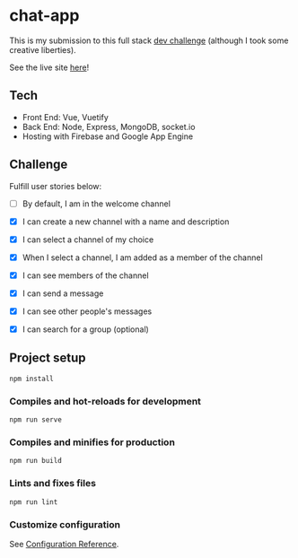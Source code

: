 # chat-app

This is my submission to this full stack [dev challenge](https://devchallenges.io/challenges/UgCqszKR7Q7oqb4kRfI0) (although I took some creative liberties).

See the live site [here](https://chat-app-7c403.web.app/)!

## Tech

* Front End: Vue, Vuetify
* Back End: Node, Express, MongoDB, socket.io
* Hosting with Firebase and Google App Engine

## Challenge

Fulfill user stories below:

- [ ] By default, I am in the welcome channel
- [x] I can create a new channel with a name and description
- [x] I can select a channel of my choice
- [x] When I select a channel, I am added as a member of the channel
- [x] I can see members of the channel
- [x] I can send a message
- [x] I can see other people's messages
- [x] I can search for a group (optional)


## Project setup
```
npm install
```

### Compiles and hot-reloads for development
```
npm run serve
```

### Compiles and minifies for production
```
npm run build
```

### Lints and fixes files
```
npm run lint
```

### Customize configuration
See [Configuration Reference](https://cli.vuejs.org/config/).
